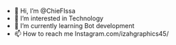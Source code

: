 - 👋 Hi, I’m @ChieFIssa
- 👀 I’m interested in Technology 
- 🌱 I’m currently learning Bot development 
- 📫 How to reach me Instagram.com/izahgraphics45/
